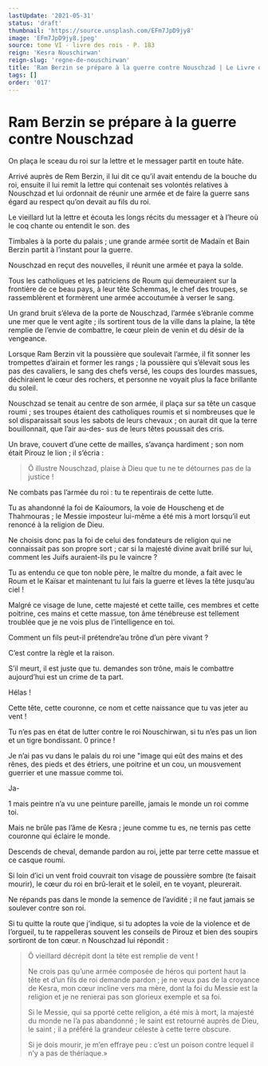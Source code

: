 ```yaml
---
lastUpdate: '2021-05-31'
status: 'draft'
thumbnail: 'https://source.unsplash.com/EFm7JpD9jy8'
image: 'EFm7JpD9jy8.jpeg'
source: tome VI - livre des rois - P. 183
reign: 'Kesra Nouschirwan'
reign-slug: 'regne-de-nouschirwan'
title: 'Ram Berzin se prépare à la guerre contre Nouschzad | Le Livre des Rois | Shâhnâmeh'
tags: []
order: '017'
---
```


# Ram Berzin se prépare à la guerre contre Nouschzad

On plaça le sceau du roi sur la lettre et le messager partit en toute hâte.

Arrivé auprès de Rem Berzin, il lui dit ce qu’il avait entendu de la bouche du roi, ensuite il lui remit la lettre qui contenait ses volontés relatives à Nouschzad et lui ordonnait de réunir une armée et de faire la guerre sans égard au respect qu’on devait au fils du roi.

Le vieillard lut la lettre et écouta les longs récits du messager et à l’heure où le coq chante ou entendit le son. des

Timbales à la porte du palais ; une grande armée sortit de Madaïn et Bain Berzin partit à l’instant pour la guerre.

Nouschzad en reçut des nouvelles, il réunit une armée et paya la solde.

Tous les catholiques et les patriciens de Roum qui demeuraient sur la frontière de ce beau pays, à leur tête Schemmas, le chef des troupes, se rassemblèrent et formèrent une armée accoutumée à verser le sang.

Un grand bruit s’éleva de la porte de Nouschzad, l’armée s’ébranle comme une mer que le vent agite ; ils sortirent tous de la ville dans la plaine, la tête remplie de l’envie de combattre, le cœur plein de venin et du désir de la vengeance.

Lorsque Ram Berzin vit la poussière que soulevait l’armée, il fit sonner les trompettes d’airain et former les rangs ; la poussière qui s’élevait sous les pas des cavaliers, le sang des chefs versé, les coups des lourdes massues, déchiraient le cœur des rochers, et personne ne voyait plus la face brillante du soleil.

Nouschzad se tenait au centre de son armée, il plaça sur sa tête un casque roumi ; ses troupes étaient des catholiques roumis et si nombreuses que le sol disparaissait sous les sabots de leurs chevaux ; on aurait dit que la terre bouillonnait, que l’air au-des-
sus de leurs têtes poussait des cris.

Un brave, couvert d’une cette de mailles, s’avança hardiment ; son nom était Pirouz le lion ; il s’écria :

> Ô illustre Nouschzad, plaise à Dieu que tu ne te détournes pas de la justice !

Ne combats pas l’armée du roi : tu te repentirais de cette lutte.

Tu as ahandonné la foi de Kaïoumors, la voie de Houscheng et de Thahmouras ; le Messie imposteur lui-même a été mis à mort lorsqu’il eut renoncé à la religion de Dieu.

Ne choisis donc pas la foi de celui des fondateurs de religion qui ne connaissait pas son propre sort ; car si la majesté divine avait brillé sur lui, comment les Juifs auraient-ils pu le vaincre ?

Tu as entendu ce que ton noble père, le maître du monde, a fait avec le Roum et le Kaïsar et maintenant tu lui fais la guerre et lèves la tête jusqu’au ciel !

Malgré ce visage de lune, cette majesté et cette taille, ces membres et cette poitrine, ces mains et cette massue, ton âme ténébreuse est tellement troublée que je ne vois plus de l’intelligence en toi.

Comment un fils peut-il prétendre’au trône d’un père vivant ?

C’est contre la règle et la raison.

S’il meurt, il est juste que tu. demandes son trône, mais le combattre aujourd’hui est un crime de ta part.

Hélas !

Cette tête, cette couronne, ce nom et cette naissance que tu vas jeter au vent !

Tu n’es pas en état de lutter contre le roi Nouschirwan, si tu n’es pas un lion et un tigre bondissant.
0 prince !

Je n’ai pas vu dans le palais du roi une "image qui eût des mains et des rênes, des pieds et des étriers, une poitrine et un cou, un mousvement guerrier et une massue comme toi.

Ja-

1
mais peintre n’a vu une peinture pareille, jamais le monde un roi comme toi.

Mais ne brûle pas l’âme de Kesra ; jeune comme tu es, ne ternis pas cette couronne qui éclaire le monde.

Descends de cheval, demande pardon au roi, jette par terre cette massue et ce casque roumi.

Si loin d’ici un vent froid couvrait ton visage de poussière sombre (te faisait mourir), le cœur du roi en brû-lerait et le soleil, en te voyant, pleurerait.

Ne répands pas dans le monde la semence de l’avidité ; il ne faut jamais se soulever contre son roi.

Si tu quitte la route que j’indique, si tu adoptes la voie de la violence et de l’orgueil, tu te rappelleras souvent les conseils de Pirouz et bien des soupirs sortiront de ton cœur. n Nouschzad lui répondit :

> Ô vieillard décrépit dont la tête est remplie de vent !
>
> Ne crois pas qu’une armée composée de héros qui portent haut la tête et d’un fils de roi demande pardon ; je ne veux pas de la croyance de Kesra, mon cœur incline vers ma mère, dont la foi du Messie est la religion et je ne renierai pas son glorieux exemple et sa foi.
>
> Si le Messie, qui sa pporté cette religion, a été mis à mort, la majesté du monde ne l’a pas abandonné ; le saint est retourné auprès de Dieu, le saint ; il a préféré la grandeur céleste à cette terre obscure.
>
> Si je dois mourir, je m’en effraye peu : c’est un poison contre lequel il n’y a pas de thériaque.»
